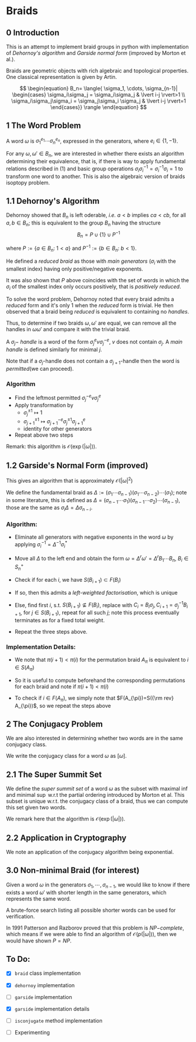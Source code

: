 # Braids

## 0 Introduction  

This is an attempt to implement braid groups in python with implementation of *Dehornoy's algorithm* and *Garside normal form* (improved by Morton et al.).  

Braids are geometric objects with rich algebraic and topological properties. One classical representation is given by Artin.  

$$
\begin{equation}
    B_n= \langle{ \sigma_1, \cdots, \sigma_{n-1}| \begin{cases}
    \sigma_i\sigma_j = \sigma_i\sigma_j & \lvert i-j \rvert>1 \\ 
    \sigma_i\sigma_j\sigma_i = \sigma_j\sigma_i \sigma_j & \lvert i-j \rvert=1 
    \end{cases}} \rangle
\end{equation} 
$$  

## 1 The Word Problem  

A word $\omega$ is $\sigma_1^{e_1} \cdots \sigma_n^{e_n}$, expressed in the generators, where $e_i \in \{1, -1\}$.  

For any $\omega, \omega' \in B_n$, we are interested in whether there exists an algorithm determining their equivalence, that is, if there is way to apply fundamental relations described in (1) and basic group operations $\sigma_i \sigma_i^{-1}=\sigma_i^{-1}\sigma_i=1$ to transform one word to another. This is also the algebraic version of braids isoptopy problem.  

## 1.1 Dehornoy's Algorithm  

Dehornoy showed that $B_n$ is left oderable, *i.e.* $a<b$ implies $ca<cb$, for all $a,b \in B_n$; this is equivalent to the group $B_n$ having the structure 
$$
B_n=P\cup \{1\}\cup P^{-1}
$$  

where $P:=\{a \in B_n: \ 1<a\}$ and $P^{-1}:=\{b \in B_n: \ b<1\}$.  

He defined a *reduced braid* as those with *main generators* ($\sigma_i$ with the smallest index) having only positive/negative exponents.   

It was also shown that $P$ above coincides with the set of words in which the $\sigma_i$ of the smallest index only occurs positively, that is *positively reduced*.  

To solve the word problem, Dehornoy noted that every braid admits a *reduced* form and it's only $1$ when the *reduced* form is trivial. He then observed that a braid being *reduced* is equivalent to containing no *handles*.  

Thus, to determine if two braids $\omega, \omega'$ are equal, we can remove all the handles in $\omega \omega'$ and compare it with the trivial braid.   

A $\sigma_j-$ *handle* is a word of the form $\sigma_j^e v \sigma_j^{-e}$, $v$ does not contain $\sigma_j$. A *main handle* is defined similarly for minimal $j$.  

Note that if a $\sigma_j$-handle does not contain a $\sigma_{j+1}$-handle then the word is *permitted*(we can proceed).   

### Algorithm  

- Find the leftmost permitted $\sigma_j^{-e} v \sigma_j^e$
- Apply transformation by 
  - $\sigma_{j}^{\pm 1} \mapsto 1$
  -  $\sigma_{j+1}^{\pm 1} \mapsto \sigma_{j+1}^{-e}\sigma_j^{\pm 1} \sigma_{j+1}^{e}$
  -  identity for other generators
-  Repeat above two steps

Remark: this algorithm is $\mathcal{O}(\exp(|\omega|))$.   


## 1.2 Garside's Normal Form (improved)  

This gives an algorithm that is approximately $\mathcal{O}(|\omega|^2)$  

We define the fundamental braid as $\Delta:=(\sigma_1 \cdots \sigma_{n-1})(\sigma_1 \cdots \sigma_{n-2})\cdots(\sigma_1)$; note in some literature, this is defined as $\Delta = (\sigma_{n-1} \cdots \sigma_1)(\sigma_{n-1} \cdots \sigma_2)\cdots(\sigma_{n-1})$, those are the same as $\sigma_i \Delta = \Delta \sigma_{n-i}$.  

### Algorithm:  

- Eliminate all generators with negative exponents in the word $\omega$ by applying $\sigma_i^{-1}=\Delta^{-1} \sigma_i^*$  
  
- Move all $\Delta$ to the left end and obtain the form $\omega=\Delta^r \omega'=\Delta^r B_1 \cdots B_n$, $B_i \in S_n^+$  

- Check if for each $i$, we have $S(B_{i+1})\subset F(B_i)$  
- If so, then this admits a *left-weighted factorisation*, which is unique  
- Else, find first $i$, s.t. $S(B_{i+1})\nsubseteq F(B_i)$, replace with $C_{i}=B_i\sigma_j, C_{i+1}=\sigma_j^{-1}B_{i+1}$, for $j \in S(B_{i+1})$, repeat for all such $j$; note this process eventually terminates as for a fixed total weight.  
- Repeat the three steps above.  

### Implementation Details:  

- We note that $\pi(i+1) < \pi(i)$ for the permutation braid $A_{\pi}$ is equivalent to $i \in S(A_{\pi})$  

- So it is useful to compute beforehand the corresponding permutations for each braid and note if $\pi(i+1) < \pi(i)$  

- To check if $i \in F(A_{\pi})$, we simply note that $F(A_{\pi})=S({\rm rev} A_{\pi})$, so we repeat the steps above

## 2 The Conjugacy Problem   

We are also interested in determining whether two words are in the same conjugacy class.  

We write the conjugacy class for a word $\omega$ as $[\omega]$. 

## 2.1 The Super Summit Set  

We define the *super summit set* of a word $\omega$ as the subset with maximal $\inf$ and minimal $\sup$ w.r.t the partial ordering introduced by Morton et al. This subset is unique w.r.t. the conjugacy class of a braid, thus we can compute this set given two words.   

We remark here that the algorithm is $\mathcal{O}(\exp(|\omega|))$.  

## 2.2 Application  in Cryptography  

We note an application of the conjugacy algorithm being exponential.  



## 3.0 Non-minimal Braid (for interest)  

Given a word $\omega$ in the generators $\sigma_1, \cdots , \sigma_{n-1}$,  we would like to know if there exists a word $\omega'$ with shorter length in the same generators, which represents the same word.   

A brute-force search listing all possible shorter words can be used for verification.  

In 1991 Patterson and Razborov proved that this problem is $NP-$*complete*, which means if we were able to find an algorithm of $\mathcal{O}(p(|\omega|))$, then we would have shown $P=NP$.  

## To Do:  

- [x] `braid` class implementation  
- [x] `dehornoy`  implementation
- [ ] `garside`  implementation  
- [x] `garside` implementation details  
- [ ] `isconjugate` method implementation 
- [ ] Experimenting

